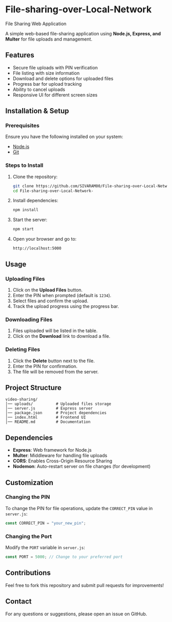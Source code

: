 # File-sharing-over-Local-Network
File Sharing Web Application

A simple web-based file-sharing application using **Node.js, Express, and Multer** for file uploads and management.

## Features
- Secure file uploads with PIN verification
- File listing with size information
- Download and delete options for uploaded files
- Progress bar for upload tracking
- Ability to cancel uploads
- Responsive UI for different screen sizes

## Installation & Setup

### Prerequisites
Ensure you have the following installed on your system:
- [Node.js](https://nodejs.org/)
- [Git](https://git-scm.com/)

### Steps to Install
1. Clone the repository:
   ```sh
   git clone https://github.com/SIVARAM00/File-sharing-over-Local-Network-.git
   cd File-sharing-over-Local-Network-
   ```
2. Install dependencies:
   ```sh
   npm install
   ```
3. Start the server:
   ```sh
   npm start
   ```
4. Open your browser and go to:
   ```
   http://localhost:5000
   ```

## Usage

### Uploading Files
1. Click on the **Upload Files** button.
2. Enter the PIN when prompted (default is `1234`).
3. Select files and confirm the upload.
4. Track the upload progress using the progress bar.

### Downloading Files
1. Files uploaded will be listed in the table.
2. Click on the **Download** link to download a file.

### Deleting Files
1. Click the **Delete** button next to the file.
2. Enter the PIN for confirmation.
3. The file will be removed from the server.

## Project Structure
```
video-sharing/
│── uploads/          # Uploaded files storage
│── server.js         # Express server
│── package.json      # Project dependencies
│── index.html        # Frontend UI
│── README.md         # Documentation
```

## Dependencies
- **Express**: Web framework for Node.js
- **Multer**: Middleware for handling file uploads
- **CORS**: Enables Cross-Origin Resource Sharing
- **Nodemon**: Auto-restart server on file changes (for development)

## Customization
### Changing the PIN
To change the PIN for file operations, update the `CORRECT_PIN` value in `server.js`:
```js
const CORRECT_PIN = "your_new_pin";
```

### Changing the Port
Modify the `PORT` variable in `server.js`:
```js
const PORT = 5000; // Change to your preferred port
```


## Contributions
Feel free to fork this repository and submit pull requests for improvements!

## Contact
For any questions or suggestions, please open an issue on GitHub.

